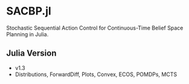 # SACBP.jl
Stochastic Sequential Action Control for Continuous-Time Belief Space Planning in Julia.

## Julia Version
* v1.3
* Distributions, ForwardDiff, Plots, Convex, ECOS, POMDPs, MCTS
